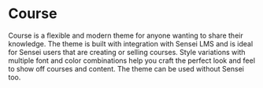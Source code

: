 # Course
Course is a flexible and modern theme for anyone wanting to share their knowledge. The theme is built with integration with Sensei LMS and is ideal for Sensei users that are creating or selling courses. Style variations with multiple font and color combinations help you craft the perfect look and feel to show off courses and content. The theme can be used without Sensei too.
